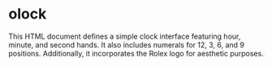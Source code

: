 # olock
This HTML document defines a simple clock interface featuring hour, minute, and second hands. It also includes numerals for 12, 3, 6, and 9 positions. Additionally, it incorporates the Rolex logo for aesthetic purposes.
